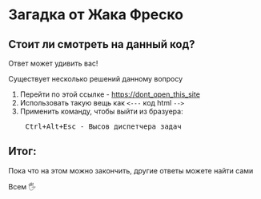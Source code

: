 # Загадка от Жака Фреско

## Стоит ли смотреть на данный код?

Ответ может удивить вас!

Существует несколько решений данному вопросу

1. Перейти по этой ссылке - [https://dont_open_this_site](https://azbyka.ru/zapovedi-bozhii)
2. Использовать такую вещь как `<---` код html `-->`
3. Применить команду, чтобы выйти из бразуера:
<pre>
    <kbd>Ctrl</kbd>+<kbd>Alt</kbd>+<kbd>Esc</kbd> - Высов диспетчера задач
</pre> 

## Итог:
Пока что на этом можно закончить, другие ответы можете найти сами

Всем 🖐
